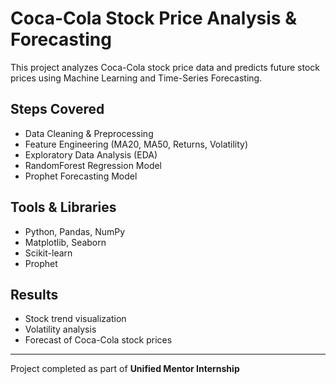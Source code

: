 # Coca-Cola Stock Price Analysis & Forecasting 

This project analyzes Coca-Cola stock price data and predicts future stock prices using Machine Learning and Time-Series Forecasting.

##  Steps Covered
- Data Cleaning & Preprocessing
- Feature Engineering (MA20, MA50, Returns, Volatility)
- Exploratory Data Analysis (EDA)
- RandomForest Regression Model
- Prophet Forecasting Model

##   Tools & Libraries
- Python, Pandas, NumPy
- Matplotlib, Seaborn
- Scikit-learn
- Prophet

##  Results
- Stock trend visualization
- Volatility analysis
- Forecast of Coca-Cola stock prices

---
 Project completed as part of **Unified Mentor Internship**

